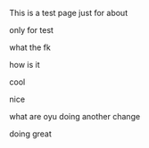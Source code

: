 This is a test page
just for about

only for test

what the fk


how is it

cool

nice

what are oyu doing
another change


doing great
